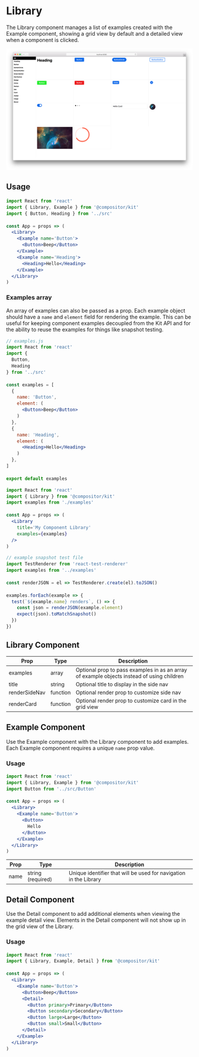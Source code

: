 # Library

The Library component manages a list of examples created with the Example component,
showing a grid view by default and a detailed view when a component is clicked.

![](images/library.png)

## Usage

```jsx
import React from 'react'
import { Library, Example } from '@compositor/kit'
import { Button, Heading } from '../src'

const App = props => (
  <Library>
    <Example name='Button'>
      <Button>Beep</Button>
    </Example>
    <Example name='Heading'>
      <Heading>Hello</Heading>
    </Example>
  </Library>
)
```

### Examples array

An array of examples can also be passed as a prop.
Each example object should have a `name` and `element` field for rendering the example.
This can be useful for keeping component examples decoupled from the Kit API
and for the ability to reuse the examples for things like snapshot testing.

```jsx
// examples.js
import React from 'react'
import {
  Button,
  Heading
} from '../src'

const examples = [
  {
    name: 'Button',
    element: (
      <Button>Beep</Button>
    )
  },
  {
    name: 'Heading',
    element: (
      <Heading>Hello</Heading>
    )
  },
]

export default examples
```

```jsx
import React from 'react'
import { Library } from '@compositor/kit'
import examples from './examples'

const App = props => (
  <Library
    title='My Component Library'
    examples={examples}
  />
)
```

```jsx
// example snapshot test file
import TestRenderer from 'react-test-renderer'
import examples from '../examples'

const renderJSON = el => TestRenderer.create(el).toJSON()

examples.forEach(example => {
  test(`${example.name} renders`, () => {
    const json = renderJSON(example.element)
    expect(json).toMatchSnapshot()
  })
})
```

## Library Component

Prop | Type | Description
---|---|---
examples | array | Optional prop to pass examples in as an array of example objects instead of using children
title | string | Optional title to display in the side nav
renderSideNav | function | Optional render prop to customize side nav
renderCard | function | Optional render prop to customize card in the grid view

## Example Component

Use the Example component with the Library component to add examples.
Each Example component requires a unique `name` prop value.

### Usage

```jsx
import React from 'react'
import { Library, Example } from '@compositor/kit'
import Button from '../src/Button'

const App = props => (
  <Library>
    <Example name='Button'>
      <Button>
        Hello
      </Button>
    </Example>
  </Library>
)
```

Prop | Type | Description
---|---|---
name | string (required) | Unique identifier that will be used for navigation in the Library

## Detail Component

Use the Detail component to add additional elements when viewing the example detail view. Elements in the Detail component will not show up in the grid view of the Library.

### Usage

```jsx
import React from 'react'
import { Library, Example, Detail } from '@compositor/kit'

const App = props => (
  <Library>
    <Example name='Button'>
      <Button>Beep</Button>
      <Detail>
        <Button primary>Primary</Button>
        <Button secondary>Secondary</Button>
        <Button large>Large</Button>
        <Button small>Small</Button>
      </Detail>
    </Example>
  </Library>
)
```

